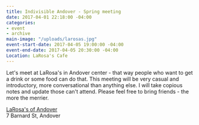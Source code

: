 ```yaml
---
title: Indivisible Andover - Spring meeting
date: 2017-04-01 22:18:00 -04:00
categories:
- event
- archive
main-image: "/uploads/larosas.jpg"
event-start-date: 2017-04-05 19:00:00 -04:00
event-end-date: 2017-04-05 20:30:00 -04:00
Location: LaRosa's Cafe
---
```


Let's meet at LaRosa's in Andover center - that way people who want to get a drink or some food can do that. This meeting will be very casual and introductory, more conversational than anything else. I will take copious notes and update those can't attend. Please feel free to bring friends - the more the merrier.

[LaRosa's of Andover](http://www.larosasofandover.com/bar/)<BR>
7 Barnard St, Andover